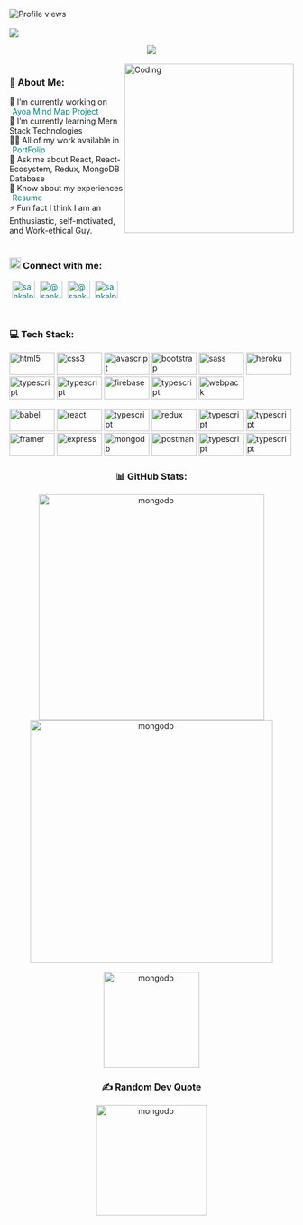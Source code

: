 ![Profile views](https://komarev.com/ghpvc/?username=sankalp2009&label=Profile%20views&color=0e75b6&style=flat)
<br><br>
<a href="https://github.com/Sankalp2009">
<img src="https://res.cloudinary.com/dn2q6aoex/image/upload/v1673793194/github-header-image_nimfrj.png">
 </a>
 <br>

<div align="center">
<a href="https://github.com/ryo-ma/github-profile-trophy">
<img src="https://github-profile-trophy.vercel.app/?username=sankalp2009">
</a>
</div>
<br>

<div>
<img align="right" src="https://i.gifer.com/origin/46/462c6f5f67c13830cd9fcdbfc7b55ded_w200.webp" alt="Coding" width="300" />
</div>

<h3>💫 About Me:</h3>
<div align="left">
🔭 I’m currently working on <a style="text-decoration: none; padding-left: 5px; color: teal;" href="https://abandoned-blow-5122.vercel.app/" target="_blank">Ayoa Mind Map Project</a>
<br>
🌱 I’m currently learning Mern Stack Technologies<br/>
👨‍💻 All of my work available in <a style="text-decoration: none; padding-left: 5px; color: teal;" href="https://sankalp2009.github.io/" target="_blank">PortFolio</a><br>
💬 Ask me about React, React-Ecosystem, Redux, MongoDB Database
<br>
📄 Know about my experiences <a style="text-decoration: none; padding-left: 5px; color: teal;" href="https://drive.google.com/file/d/1nG-WuMZcYLKbbO_htiwMn6lNmC3_A5C6/view?usp=share_link">Resume</a>
<br>
⚡ Fun fact I think I am an Enthusiastic, self-motivated, and Work-ethical Guy.
</div>
<br>

<h3><img src="https://cdn-icons-png.flaticon.com/512/1824/1824898.png" alt="sankalp2009" width="20px" height="20px"/> Connect with me:</h3>
<p align="left">
<a style="text-decoration: none; padding-left: 5px; color: teal;" href="https://linkedin.com/in/sankalp-patel-08b76017b" target="_blank"><img align="center" src="https://raw.githubusercontent.com/rahuldkjain/github-profile-readme-generator/master/src/images/icons/Social/linked-in-alt.svg" alt="sankalp-patel" height="30" width="40" /></a>
<a style="text-decoration: none; padding-left: 5px; color: teal;" href="https://hashnode.com/@sankalp668" target="_blank"><img align="center" src="https://raw.githubusercontent.com/rahuldkjain/github-profile-readme-generator/master/src/images/icons/Social/hashnode.svg" alt="@sankalp668" height="30" width="40" /></a>
<a style="text-decoration: none; padding-left: 5px; color: teal;" href="https://medium.com/@sankalppatel38" target="_blank"><img align="center" src="https://raw.githubusercontent.com/rahuldkjain/github-profile-readme-generator/master/src/images/icons/Social/medium.svg" alt="@sankalppatel38" height="30" width="40" /></a>
<a style="text-decoration: none; padding-left: 5px; color: teal;" href="https://www.leetcode.com/sankalppatel38" target="_blank"><img align="center" src="https://raw.githubusercontent.com/rahuldkjain/github-profile-readme-generator/master/src/images/icons/Social/leet-code.svg" alt="sankalppatel38" height="30" width="40" /></a>
</p>
<br />
<h3>💻 Tech Stack:</h3>
<div align="left">
<img src="https://img.shields.io/badge/html5-%23E34F26.svg?style=plastic&logo=html5&logoColor=white" alt="html5" width="80" height="40"/>
    <img src="https://img.shields.io/badge/css3-%231572B6.svg?style=plastic&logo=css3&logoColor=white" alt="css3" width="80" height="40"/>
    <img src="https://img.shields.io/badge/javascript-%23323330.svg?style=plastic&logo=javascript&logoColor=%23F7DF1E" alt="javascript" width="80" height="40"/>
    <img src="https://img.shields.io/badge/bootstrap-%23563D7C.svg?style=plastic&logo=bootstrap&logoColor=white" alt="bootstrap" width="80" height="40"/>
    <img src="https://img.shields.io/badge/SASS-hotpink.svg?style=plastic&logo=SASS&logoColor=white" alt="sass" width="80" height="40"/> 
    <img src="https://img.shields.io/badge/heroku-%23430098.svg?style=plastic&logo=heroku&logoColor=white" alt="heroku" width="80" height="40"/>
    <img src="https://img.shields.io/badge/netlify-%23000000.svg?style=plastic&logo=netlify&logoColor=#00C7B7" alt="typescript" width="80" height="40"/>
    <img src="https://img.shields.io/badge/vercel-%23000000.svg?style=plastic&logo=vercel&logoColor=white" alt="typescript" width="80" height="40"/>
    <img src="https://img.shields.io/badge/firebase-%23039BE5.svg?style=plastic&logo=firebase" alt="firebase" width="80" height="40"/>
    <img src="https://img.shields.io/badge/NPM-%23000000.svg?style=plastic&logo=npm&logoColor=white" alt="typescript" width="80" height="40"/>
    <img src="https://img.shields.io/badge/webpack-%238DD6F9.svg?style=plastic&logo=webpack&logoColor=black" alt="webpack" width="80" height="40"/></p>
    <img src="https://img.shields.io/badge/Babel-F9DC3e?style=plastic&logo=babel&logoColor=black" alt="babel" width="80" height="40"/>
    <img src="https://img.shields.io/badge/react-%2320232a.svg?style=plastic&logo=react&logoColor=%2361DAFB" alt="react" width="80" height="40"/>
    <img src="https://img.shields.io/badge/React_Router-CA4245?style=plastic&logo=react-router&logoColor=white" alt="typescript" width="80" height="40"/>
    <img src="https://img.shields.io/badge/redux-%23593d88.svg?style=plastic&logo=redux&logoColor=white" alt="redux" width="80" height="40"/> </a>
    <img src="https://img.shields.io/badge/chakra-%234ED1C5.svg?style=plastic&logo=chakraui&logoColor=white" alt="typescript" width="80" height="40"/>
    <img src="https://img.shields.io/badge/styled--components-DB7093?style=plastic&logo=styled-components&logoColor=white" alt="typescript" width="80" height="40"/>
    <img src="https://img.shields.io/badge/Framer-black?style=plastic&logo=framer&logoColor=blue" alt="framer" width="80" height="40"/>
    <img src="https://img.shields.io/badge/express.js-%23404d59.svg?style=plastic&logo=express&logoColor=%2361DAFB" alt="express" width="80" height="40"/>
    <img src="https://img.shields.io/badge/MongoDB-%234ea94b.svg?style=plastic&logo=mongodb&logoColor=white" alt="mongodb" width="80" height="40"/>
    <img src="https://img.shields.io/badge/Postman-FF6C37?style=plastic&logo=postman&logoColor=white" alt="postman" width="80" height="40"/>
    <img src="https://img.shields.io/badge/JWT-black?style=plastic&logo=JSON%20web%20tokens" alt="typescript" width="80" height="40"/>
    <img src="https://img.shields.io/badge/figma-%23F24E1E.svg?style=plastic&logo=figma&logoColor=white" alt="typescript" width="80" height="40"/>
</div>

<h3 align="center">📊 GitHub Stats:</h3>
<div align="center">
<img align="top" src="https://github-readme-stats.vercel.app/api?username=Sankalp2009&theme=tokyonight&hide_border=true&include_all_commits=false&count_private=false" alt="mongodb" width="400" />
<img align="top" src="https://github-readme-streak-stats.herokuapp.com/?user=Sankalp2009&theme=tokyonight&hide_border=true" alt="mongodb" width="430" />
</div>
<br>
<div align="center">
<img src="https://github-readme-stats.vercel.app/api/top-langs/?username=Sankalp2009&theme=tokyonight&hide_border=true&include_all_commits=false&count_private=false&layout=compact" alt="mongodb" width="auto" height="170" />
</div>
<div align="center">
<h3>✍️ Random Dev Quote</h3>
<img src="https://quotes-github-readme.vercel.app/api?type=horizontal&theme=radical" alt="mongodb" width="auto" height="196px"/>
</div>
